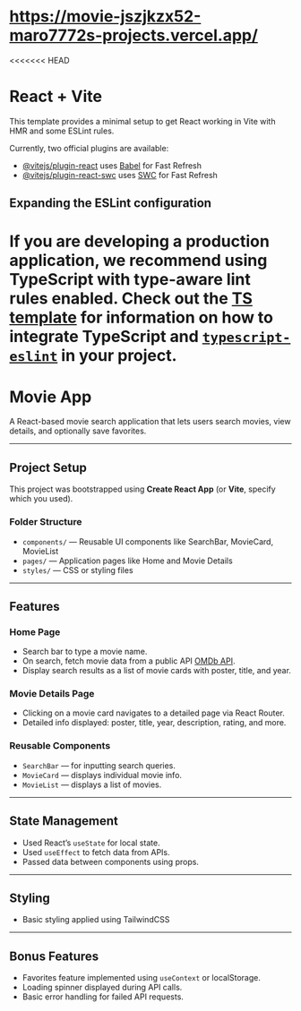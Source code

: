 # https://movie-jszjkzx52-maro7772s-projects.vercel.app/
<<<<<<< HEAD
# React + Vite

This template provides a minimal setup to get React working in Vite with HMR and some ESLint rules.

Currently, two official plugins are available:

- [@vitejs/plugin-react](https://github.com/vitejs/vite-plugin-react/blob/main/packages/plugin-react) uses [Babel](https://babeljs.io/) for Fast Refresh
- [@vitejs/plugin-react-swc](https://github.com/vitejs/vite-plugin-react/blob/main/packages/plugin-react-swc) uses [SWC](https://swc.rs/) for Fast Refresh

## Expanding the ESLint configuration

If you are developing a production application, we recommend using TypeScript with type-aware lint rules enabled. Check out the [TS template](https://github.com/vitejs/vite/tree/main/packages/create-vite/template-react-ts) for information on how to integrate TypeScript and [`typescript-eslint`](https://typescript-eslint.io) in your project.
=======
# Movie App

A React-based movie search application that lets users search movies, view details, and optionally save favorites.

---

## Project Setup

This project was bootstrapped using **Create React App** (or **Vite**, specify which you used).

### Folder Structure
- `components/` — Reusable UI components like SearchBar, MovieCard, MovieList
- `pages/` — Application pages like Home and Movie Details
- `styles/` — CSS or styling files

---

## Features

### Home Page
- Search bar to type a movie name.
- On search, fetch movie data from a public API [OMDb API](http://www.omdbapi.com/).
- Display search results as a list of movie cards with poster, title, and year.

### Movie Details Page
- Clicking on a movie card navigates to a detailed page via React Router.
- Detailed info displayed: poster, title, year, description, rating, and more.

### Reusable Components
- `SearchBar` — for inputting search queries.
- `MovieCard` — displays individual movie info.
- `MovieList` — displays a list of movies.

---

## State Management

- Used React’s `useState` for local state.
- Used `useEffect` to fetch data from APIs.
- Passed data between components using props.

---

## Styling

- Basic styling applied using TailwindCSS 

---

## Bonus Features
- Favorites feature implemented using `useContext` or localStorage.
- Loading spinner displayed during API calls.
- Basic error handling for failed API requests.
